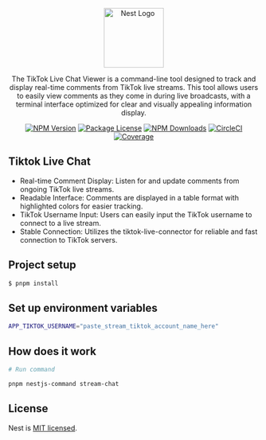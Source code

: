 <p align="center">
  <a href="http://nestjs.com/" target="blank"><img src="https://static.wikia.nocookie.net/tiktok/images/e/eb/TikTok_Logo.png" width="120" alt="Nest Logo" /></a>
</p>

[circleci-image]: https://img.shields.io/circleci/build/github/nestjs/nest/master?token=abc123def456
[circleci-url]: https://circleci.com/gh/nestjs/nest

  <p align="center">The TikTok Live Chat Viewer is a command-line tool designed to track and display real-time comments from TikTok live streams. This tool allows users to easily view comments as they come in during live broadcasts, with a terminal interface optimized for clear and visually appealing information display.</p>
    <p align="center">
<a href="#" target="_blank"><img src="https://img.shields.io/npm/v/@nestjs/core.svg" alt="NPM Version" /></a>
<a href="#" target="_blank"><img src="https://img.shields.io/npm/l/@nestjs/core.svg" alt="Package License" /></a>
<a href="#" target="_blank"><img src="https://img.shields.io/npm/dm/@nestjs/common.svg" alt="NPM Downloads" /></a>
<a href="#" target="_blank"><img src="https://img.shields.io/circleci/build/github/nestjs/nest/master" alt="CircleCI" /></a>
<a href="#" target="_blank"><img src="https://coveralls.io/repos/github/nestjs/nest/badge.svg?branch=master#9" alt="Coverage" /></a>
</p>
  <!--[![Backers on Open Collective](https://opencollective.com/nest/backers/badge.svg)](https://opencollective.com/nest#backer)
  [![Sponsors on Open Collective](https://opencollective.com/nest/sponsors/badge.svg)](https://opencollective.com/nest#sponsor)-->

## Tiktok Live Chat

- Real-time Comment Display: Listen for and update comments from ongoing TikTok live streams.
- Readable Interface: Comments are displayed in a table format with highlighted colors for easier tracking.
- TikTok Username Input: Users can easily input the TikTok username to connect to a live stream.
- Stable Connection: Utilizes the tiktok-live-connector for reliable and fast connection to TikTok servers.


## Project setup

```bash
$ pnpm install
```

## Set up environment variables

```bash
APP_TIKTOK_USERNAME="paste_stream_tiktok_account_name_here"
```

## How does it work

```bash
# Run command

pnpm nestjs-command stream-chat
```

## License

Nest is [MIT licensed](https://github.com/vodinhht20/tiktok-live-chat/blob/master/LICENSE).
